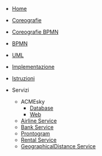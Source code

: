 * [Home](/)
* [Coreografie](docs/coreografie)
* [Coreografie BPMN](docs/coreografiebpmn)
* [BPMN](docs/bpmn)
* [UML](docs/uml)
* [Implementazione](docs/implementazione)
* [Istruzioni](docs/executeinstruction)

* Servizi
    * ACMEsky
        <!-- * [Backend](src/ACMESky/ACMESkyWeb/backend/) -->
        * [Database](src/ACMESky/ACMESkyDB/)
        * [Web](src/ACMESky/ACMESkyWeb/frontend/)
    * [Airline Service](src/airlineService/)
    * [Bank Service](src/bankService/)
    * [Prontogram](src/prontogram/frontend/)
    * [Rental Service](src/rentService/)
    * [GeographicalDistance Service](src/geodistanceService/)

